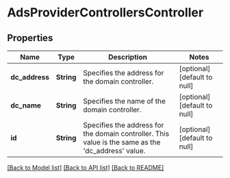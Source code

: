 # AdsProviderControllersController

## Properties
Name | Type | Description | Notes
------------ | ------------- | ------------- | -------------
**dc_address** | **String** | Specifies the address for the domain controller. | [optional] [default to null]
**dc_name** | **String** | Specifies the name of the domain controller. | [optional] [default to null]
**id** | **String** | Specifies the address for the domain controller. This value is the same as the &#39;dc_address&#39; value. | [optional] [default to null]

[[Back to Model list]](../README.md#documentation-for-models) [[Back to API list]](../README.md#documentation-for-api-endpoints) [[Back to README]](../README.md)


